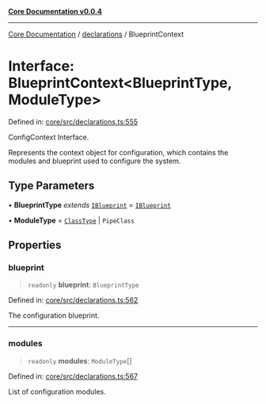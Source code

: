 [**Core Documentation v0.0.4**](../../README.md)

***

[Core Documentation](../../modules.md) / [declarations](../README.md) / BlueprintContext

# Interface: BlueprintContext\<BlueprintType, ModuleType\>

Defined in: [core/src/declarations.ts:555](https://github.com/stonemjs/core/blob/4b1b931e44a5db2600109fa7ae2a8b532ed77730/src/declarations.ts#L555)

ConfigContext Interface.

Represents the context object for configuration, which contains the modules and blueprint used to configure the system.

## Type Parameters

• **BlueprintType** *extends* [`IBlueprint`](../type-aliases/IBlueprint.md) = [`IBlueprint`](../type-aliases/IBlueprint.md)

• **ModuleType** = [`ClassType`](../type-aliases/ClassType.md) \| `PipeClass`

## Properties

### blueprint

> `readonly` **blueprint**: `BlueprintType`

Defined in: [core/src/declarations.ts:562](https://github.com/stonemjs/core/blob/4b1b931e44a5db2600109fa7ae2a8b532ed77730/src/declarations.ts#L562)

The configuration blueprint.

***

### modules

> `readonly` **modules**: `ModuleType`[]

Defined in: [core/src/declarations.ts:567](https://github.com/stonemjs/core/blob/4b1b931e44a5db2600109fa7ae2a8b532ed77730/src/declarations.ts#L567)

List of configuration modules.
